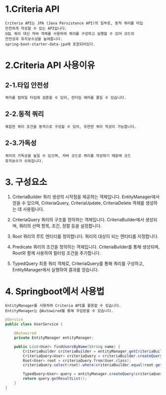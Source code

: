 # 1.Criteria API
    Criteria API는 JPA (Java Persistence API)의 일부로, 동적 쿼리를 타입
    안전하게 작성할 수 있는 API입니다.
    SQL 쿼리 대신 자바 객체를 사용하여 쿼리를 구성하고 실행할 수 있어 코드의 
    안전성과 유지보수성을 높여줍니다.
    spring-boot-starter-data-jpa에 포함되어있다.

# 2.Criteria API 사용이유
## 2-1.타입 안전성
    쿼리를 컴파일 타임에 검증할 수 있어, 런타임 에러를 줄일 수 있습니다.

## 2-2.동적 쿼리
    복잡한 쿼리 조건을 동적으로 구성할 수 있어, 유연한 쿼리 작성이 가능합니다.

## 2-3.가독성
    쿼리의 가독성을 높일 수 있으며, 자바 코드로 쿼리를 작성하기 때문에 코드 
    유지보수가 쉬워집니다.

# 3. 구성요소
1. CriteriaBuilder 
    쿼리 생성의 시작점을 제공하는 객체입니다. EntityManager에서 얻을 수 있으며,
    CriteriaQuery, CriteriaUpdate, CriteriaDelete 객체를 생성하는 데 
    사용됩니다.

2. CriteriaQuery
    쿼리의 구조를 정의하는 객체입니다. CriteriaBuilder에서 생성되며, 
    쿼리의 선택 항목, 조건, 정렬 등을 설정합니다.

3. Root
    쿼리의 루트 엔티티를 정의합니다. 
    쿼리의 대상이 되는 엔티티를 지정합니다.

4. Predicate
    쿼리의 조건을 정의하는 객체입니다. 
    CriteriaBuilder를 통해 생성되며, Root와 함께 사용하여 필터링 조건을 
    추가합니다.

5. TypedQuery
    최종 쿼리 객체로, CriteriaQuery를 통해 쿼리를 구성하고, EntityManager에서
    실행하여 결과를 얻습니다.

# 4. Springboot에서 사용법
    EntityManager를 사용하여 Criteria API를 활용할 수 있습니다. 
    EntityManager는 @Autowired를 통해 주입받을 수 있습니다.

```java
@Service
public class UserService {

    @Autowired
    private EntityManager entityManager;

    public List<User> findUsersByName(String name) {
        CriteriaBuilder criteriaBuilder = entityManager.getCriteriaBuilder();
        CriteriaQuery<User> criteriaQuery = criteriaBuilder.createQuery(User.class);
        Root<User> root = criteriaQuery.from(User.class);
        criteriaQuery.select(root).where(criteriaBuilder.equal(root.get("name"), name));

        TypedQuery<User> query = entityManager.createQuery(criteriaQuery);
        return query.getResultList();
    }
}
```


